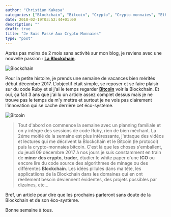```yaml
---
author: "Christian Kakesa"
categories: ["Blockchain", "Bitcoin", "Crypto", "Crypto-monnaies", "Ethereum", "Smarts contracts"]
date: 2018-02-19T03:52:44+01:00
description: ""
draft: true
title: "Je Suis Passé Aux Crypto Monnaies"
type: "post"
---
```


Après pas moins de 2 mois sans activité sur mon blog, je reviens avec une nouvelle passion : __[La Blockchain](https://fr.wikipedia.org/wiki/Blockchain)__.

![Blockchain](/images/blockchain.png)

Pour la petite histoire, je prends une semaine de vacances bien mérités début décembre 2017.
L'objectif était simple, se reposer et se faire plaisir sur du code Ruby et si j'ai le temps regarder __[Bitcoin](https://bitcoin.org/fr/)__ voir la Blockchain.
Et oui, ça fait 3 ans que j'ai lu un article assez complet dessus mais je ne trouve pas le temps de m'y mettre et surtout je ne vois pas clairement l'innovation qui se cache derrière cet éco-système.

![Bitcoin](/images/bitcoin.png)

> Tout d'abord on commence la semaine avec un planning familiale et on y intègre des sessions de code Ruby, rien de bien méchant.
> La 2éme moitié de la semaine est plus intéressante, j'attaque des vidéos et lectures qui me décrivent la Blockchain et le Bitcoin (le protocol) puis la crypto-monnaies bitcoin.
> C'est là que les choses s'emballent, du jeudi 09 décembre 2017 à nos jours je suis constamment en train de __miner des crypto__, __trader__, étudier le white paper d'une __ICO__ ou encore lire du code source des algorithmes de minage ou des différentes __Blockchain__.
> Les idées pillules dans ma tête, les applicatiions de la Blockchain dans les domaines qui en ont réellement besoin deviennent évidentes, des projets possibles par dizaines, etc...

Bref, un article pour dire que les prochains parleront sans doute de la Blockchain et de son éco-système.

Bonne semaine à tous.
